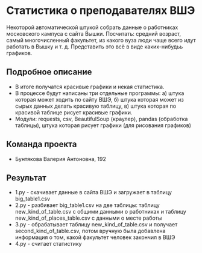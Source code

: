 # Статистика о преподавателях ВШЭ

Некоторой автоматической штукой собрать данные о работниках московского кампуса с сайта Вышки. Посчитать: средний возраст, самый многочисленный факультет, из какого вуза люди чаще всего идут работать в Вышку и т. д. Представить это всё в виде каких-нибудьь графиков.  

## Подробное описание

- В итоге получатся красивые графики и некая статистика. 
- В процессе будут написаны три отдельные программы: а) штука которая может ходить по сайту ВШЭ, б) штука которая может из сырых данных делать красивую таблицу, в) штука которая по красивой таблице рисует красивые графики. 
- Модули: requests, csv, BeautifulSoup (краулер), pandas (обработка таблицы), штука которая рисует графики (для рисования графиков)

## Команда проекта

- Бунтякова Валерия Антоновна, 192

## Результат
- 1.py - скачивает данные в сайта ВШЭ и загружает в таблицу big_table1.csv
- 2.py - разбивает big_table1.csv на две таблицы: таблицу new_kind_of_table.csv с общими данными о работниках и таблицу new_kind_of_places_table.csv с данными о месте работы
- 3.py - обрабатывает таблицу new_kind_of_table.csv и получает second_kind_of_table.csv, потом вручную была добавлена информация о том, какой факультет человек закончил в ВШЭ
- 4.py - считает статистику
